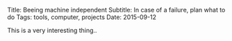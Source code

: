 Title: Beeing machine independent
Subtitle: In case of a failure, plan what to do
Tags: tools, computer, projects
Date: 2015-09-12

This is a very interesting thing..